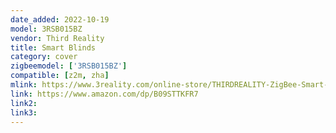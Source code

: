 ```yaml
---
date_added: 2022-10-19
model: 3RSB015BZ
vendor: Third Reality 
title: Smart Blinds
category: cover
zigbeemodel: ['3RSB015BZ']
compatible: [z2m, zha]
mlink: https://www.3reality.com/online-store/THIRDREALITY-ZigBee-Smart-Blind-Easy-Installation-Multiple-Ways-to-Control-Directly-Work-with-Compatible-Echo-Devices-ZigBee-Hub-Required-AA-Alkaline-batteries-included-p446553307
link: https://www.amazon.com/dp/B09STTKFR7
link2: 
link3: 
---
```

